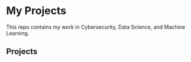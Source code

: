 # My Projects

This repo contains my work in Cybersecurity, Data Science, and Machine Learning.

## Projects

